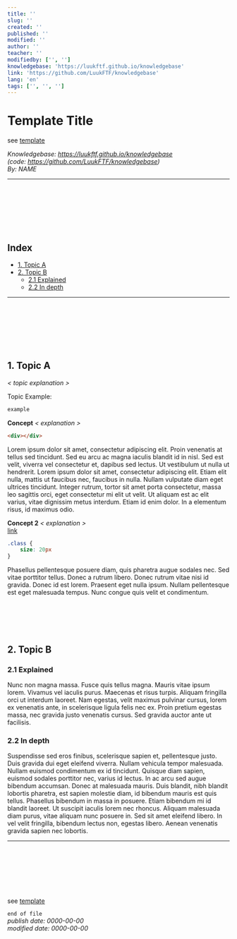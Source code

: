 ```yaml
---
title: ''
slug: ''
created: ''
published: ''
modified: ''
author: ''
teacher: ''
modifiedby: ['', '']
knowledgebase: 'https://luukftf.github.io/knowledgebase'
link: 'https://github.com/LuukFTF/knowledgebase'
lang: 'en'
tags: ['', '', '']
---
```


# Template Title
see [template][template.md]

*Knowledgebase: https://luukftf.github.io/knowledgebase*  
*(code: https://github.com/LuukFTF/knowledgebase)*  
*By: NAME*
<!-- Editted by: NAME, NAME, NAME -->


---
<br><br><br><br>
<div style="page-break-after: always; visibility: hidden"> \pagebreak </div> 

## Index
  - [1. Topic A](#1-topic-a)
  - [2. Topic B](#2-topic-b)
    - [2.1 Explained](#21-explained)
    - [2.2 In depth](#22-in-depth)

---
<br><br><br><br>
<div style="page-break-after: always; visibility: hidden"> \pagebreak </div> 
 

## 1. Topic A
*< topic explanation >*


Topic Example: 
```md
example
```

**Concept** *< explanation >*
```html
<div></div>
```
Lorem ipsum dolor sit amet, consectetur adipiscing elit. Proin venenatis at tellus sed tincidunt. Sed eu arcu ac magna iaculis blandit id in nisl. Sed est velit, viverra vel consectetur et, dapibus sed lectus. Ut vestibulum ut nulla ut hendrerit. Lorem ipsum dolor sit amet, consectetur adipiscing elit. Etiam elit nulla, mattis ut faucibus nec, faucibus in nulla. Nullam vulputate diam eget ultrices tincidunt. Integer rutrum, tortor sit amet porta consectetur, massa leo sagittis orci, eget consectetur mi elit ut velit. Ut aliquam est ac elit varius, vitae dignissim metus interdum. Etiam id enim dolor. In a elementum risus, id maximus odio. 


**Concept 2** *< explanation >*  
[link][google]  
```css
.class {
    size: 20px
}
```

Phasellus pellentesque posuere diam, quis pharetra augue sodales nec. Sed vitae porttitor tellus. Donec a rutrum libero. Donec rutrum vitae nisi id gravida. Donec id est lorem. Praesent eget nulla ipsum. Nullam pellentesque est eget malesuada tempus. Nunc congue quis velit et condimentum. 

<br><br>
<div style="page-break-after: always; visibility: hidden"> \pagebreak </div> 

## 2. Topic B

### 2.1 Explained

Nunc non magna massa. Fusce quis tellus magna. Mauris vitae ipsum lorem. Vivamus vel iaculis purus. Maecenas et risus turpis. Aliquam fringilla orci ut interdum laoreet. Nam egestas, velit maximus pulvinar cursus, lorem ex venenatis ante, in scelerisque ligula felis nec ex. Proin pretium egestas massa, nec gravida justo venenatis cursus. Sed gravida auctor ante ut facilisis.


### 2.2 In depth

Suspendisse sed eros finibus, scelerisque sapien et, pellentesque justo. Duis gravida dui eget eleifend viverra. Nullam vehicula tempor malesuada. Nullam euismod condimentum ex id tincidunt. Quisque diam sapien, euismod sodales porttitor nec, varius id lectus. In ac arcu sed augue bibendum accumsan. Donec at malesuada mauris. Duis blandit, nibh blandit lobortis pharetra, est sapien molestie diam, id bibendum mauris est quis tellus. Phasellus bibendum in massa in posuere. Etiam bibendum mi id blandit laoreet. Ut suscipit iaculis lorem nec rhoncus. Aliquam malesuada diam purus, vitae aliquam nunc posuere in. Sed sit amet eleifend libero. In vel velit fringilla, bibendum lectus non, egestas libero. Aenean venenatis gravida sapien nec lobortis. 

---
<br><br><br><br>
<div style="page-break-after: always; visibility: hidden"> \pagebreak </div> 

see [template][template.md]

`end of file`  
*publish date: 0000-00-00*  
*modified date: 0000-00-00*  

<!-- LINKS -->
[google]: https://www.google.com  
[template.md]: template.md